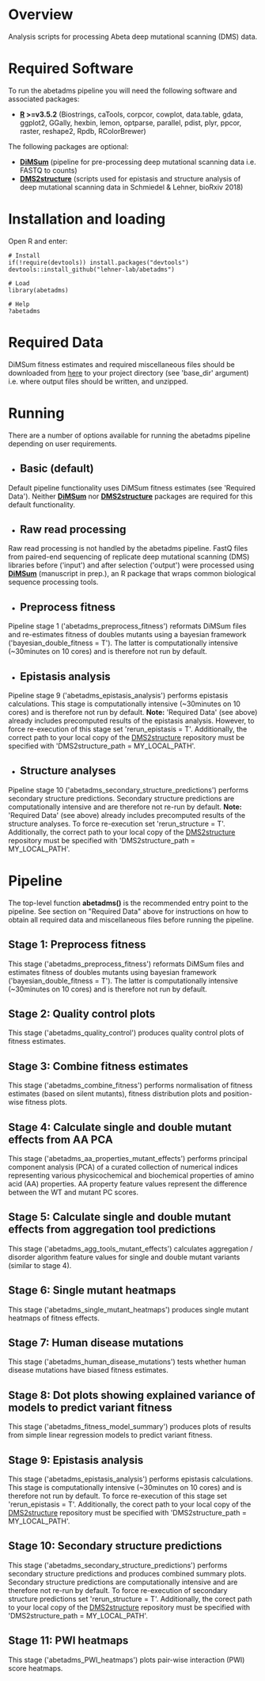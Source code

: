 # Overview

Analysis scripts for processing Abeta deep mutational scanning (DMS) data.

# Required Software

To run the abetadms pipeline you will need the following software and associated packages:

* **[R](https://www.r-project.org/) >=v3.5.2** (Biostrings, caTools, corpcor, cowplot, data.table, gdata, ggplot2, GGally, hexbin, lemon, optparse, parallel, pdist, plyr, ppcor, raster, reshape2, Rpdb, RColorBrewer)

The following packages are optional:

* **[DiMSum](https://github.com/lehner-lab/DiMSum)** (pipeline for pre-processing deep mutational scanning data i.e. FASTQ to counts)
* **[DMS2structure](https://github.com/lehner-lab/DMS2structure)** (scripts used for epistasis and structure analysis of deep mutational scanning data in Schmiedel & Lehner, bioRxiv 2018)

# Installation and loading

Open R and enter:

```
# Install
if(!require(devtools)) install.packages("devtools")
devtools::install_github("lehner-lab/abetadms")

# Load
library(abetadms)

# Help
?abetadms
```

# Required Data

DiMSum fitness estimates and required miscellaneous files should be downloaded from [here]() to your project directory (see 'base_dir' argument) i.e. where output files should be written, and unzipped.

# Running

There are a number of options available for running the abetadms pipeline depending on user requirements.

* ## Basic (default)

Default pipeline functionality uses DiMSum fitness estimates (see 'Required Data'). Neither **[DiMSum](https://github.com/lehner-lab/DiMSum)** nor **[DMS2structure](https://github.com/lehner-lab/DMS2structure)** packages are required for this default functionality.

* ## Raw read processing

Raw read processing is not handled by the abetadms pipeline. FastQ files from paired-end sequencing of replicate deep mutational scanning (DMS) libraries before ('input') and after selection ('output') were processed using **[DiMSum](https://github.com/lehner-lab/DiMSum)** (manuscript in prep.), an R package that wraps common biological sequence processing tools.

* ## Preprocess fitness

Pipeline stage 1 ('abetadms_preprocess_fitness') reformats DiMSum files and re-estimates fitness of doubles mutants using a bayesian framework ('bayesian_double_fitness = T'). The latter is computationally intensive (~30minutes on 10 cores) and is therefore not run by default.

* ## Epistasis analysis

Pipeline stage 9 ('abetadms_epistasis_analysis') performs epistasis calculations. This stage is computationally intensive (~30minutes on 10 cores) and is therefore not run by default. **Note:** 'Required Data' (see above) already includes precomputed results of the epistasis analysis. However, to force re-execution of this stage set 'rerun_epistasis = T'. Additionally, the correct path to your local copy of the [DMS2structure](https://github.com/lehner-lab/DMS2structure) repository must be specified with 'DMS2structure_path = MY_LOCAL_PATH'.

* ## Structure analyses

Pipeline stage 10 ('abetadms_secondary_structure_predictions') performs secondary structure predictions. Secondary structure predictions are computationally intensive and are therefore not re-run by default. **Note:** 'Required Data' (see above) already includes precomputed results of the structure analyses. To force re-execution set 'rerun_structure = T'. Additionally, the correct path to your local copy of the [DMS2structure](https://github.com/lehner-lab/DMS2structure) repository must be specified with 'DMS2structure_path = MY_LOCAL_PATH'.

# Pipeline

The top-level function **abetadms()** is the recommended entry point to the pipeline. See section on "Required Data" above for instructions on how to obtain all required data and miscellaneous files before running the pipeline.

## Stage 1: Preprocess fitness

This stage ('abetadms_preprocess_fitness') reformats DiMSum files and estimates fitness of doubles mutants using bayesian framework ('bayesian_double_fitness = T'). The latter is computationally intensive (~30minutes on 10 cores) and is therefore not run by default.

## Stage 2: Quality control plots

This stage ('abetadms_quality_control') produces quality control plots of fitness estimates.

## Stage 3: Combine fitness estimates

This stage ('abetadms_combine_fitness') performs normalisation of fitness estimates (based on silent mutants), fitness distribution plots and position-wise fitness plots.

## Stage 4: Calculate single and double mutant effects from AA PCA

This stage ('abetadms_aa_properties_mutant_effects') performs principal component analysis (PCA) of a curated collection of numerical indices representing various physicochemical and biochemical properties of amino acid (AA) properties. AA property feature values represent the difference between the WT and mutant PC scores.

## Stage 5: Calculate single and double mutant effects from aggregation tool predictions

This stage ('abetadms_agg_tools_mutant_effects') calculates aggregation / disorder algorithm feature values for single and double mutant variants (similar to stage 4).

## Stage 6: Single mutant heatmaps

This stage ('abetadms_single_mutant_heatmaps') produces single mutant heatmaps of fitness effects.

## Stage 7: Human disease mutations

This stage ('abetadms_human_disease_mutations') tests whether human disease mutations have biased fitness estimates.

## Stage 8: Dot plots showing explained variance of models to predict variant fitness

This stage ('abetadms_fitness_model_summary') produces plots of results from simple linear regression models to predict variant fitness.

## Stage 9: Epistasis analysis

This stage ('abetadms_epistasis_analysis') performs epistasis calculations. This stage is computationally intensive (~30minutes on 10 cores) and is therefore not run by default. To force re-execution of this stage set 'rerun_epistasis = T'. Additionally, the corect path to your local copy of the [DMS2structure](https://github.com/lehner-lab/DMS2structure) repository must be specified with 'DMS2structure_path = MY_LOCAL_PATH'.

## Stage 10: Secondary structure predictions

This stage ('abetadms_secondary_structure_predictions') performs secondary structure predictions and produces combined summary plots. Secondary structure predictions are computationally intensive and are therefore not re-run by default. To force re-execution of secondary structure predictions set 'rerun_structure = T'. Additionally, the corect path to your local copy of the [DMS2structure](https://github.com/lehner-lab/DMS2structure) repository must be specified with 'DMS2structure_path = MY_LOCAL_PATH'.

## Stage 11: PWI heatmaps

This stage ('abetadms_PWI_heatmaps') plots pair-wise interaction (PWI) score heatmaps.


